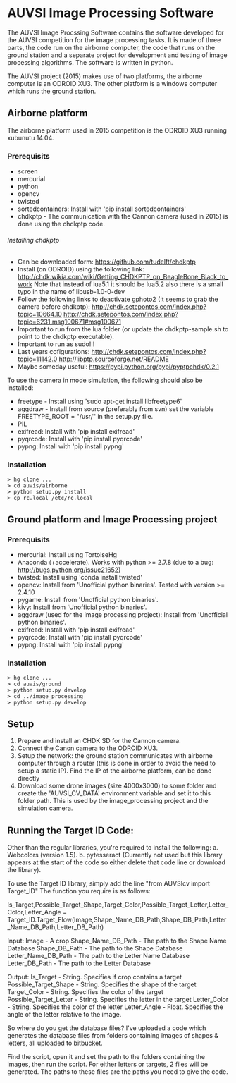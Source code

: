 AUVSI Image Processing Software
===============================

The AUVSI Image Procssing Software contains the software developed for the AUVSI competition
for the image processing tasks. It is made of three parts, the code run on the airborne computer,
the code that runs on the ground station and a separate project for development and testing of
image processing algorithms. The software is written in python.

The AUVSI project (2015) makes use of two platforms, the airborne computer is an ODROID XU3.
The other platform is a windows computer which runs the ground station.

Airborne platform
-----------------
The airborne platform used in 2015 competition is the ODROID XU3 running xubunutu 14.04.

### Prerequisits

* screen
* mercurial
* python
* opencv
* twisted
* sortedcontainers: Install with 'pip install sortedcontainers'
* chdkptp - The communication with the Cannon camera (used in 2015) is done using the chdkptp code.

###### Installing chdkptp

* Can be downloaded form: https://github.com/tudelft/chdkptp
* Install (on ODROID) using the following link: http://chdk.wikia.com/wiki/Getting_CHDKPTP_on_BeagleBone_Black_to_work Note that instead of lua5.1 it should be lua5.2 also there is a small typo in the name of libusb-1.0-0-dev
* Follow the following links to deactivate gphoto2 (It seems to grab the camera before chdkptp): http://chdk.setepontos.com/index.php?topic=10664.10 http://chdk.setepontos.com/index.php?topic=6231.msg100671#msg100671
* Important to run from the lua folder (or update the chdkptp-sample.sh to point to the chdkptp executable).
* Important to run as sudo!!!
* Last years cofigurations: http://chdk.setepontos.com/index.php?topic=11142.0 http://libptp.sourceforge.net/README
* Maybe someday useful: https://pypi.python.org/pypi/pyptpchdk/0.2.1

To use the camera in mode simulation, the following should also be installed:

* freetype - Install using 'sudo apt-get install libfreetype6'
* aggdraw - Install from source (preferably from svn) set the variable FREETYPE_ROOT = "/usr/" in the setup.py file.
* PIL
* exifread: Install with 'pip install exifread'
* pyqrcode: Install with 'pip install pyqrcode'
* pypng: Install with 'pip install pypng'

### Installation

    > hg clone ...
    > cd auvis/airborne
    > python setup.py install
    > cp rc.local /etc/rc.local

Ground platform and Image Processing project
--------------------------------------------

### Prerequisits

* mercurial: Install using TortoiseHg
* Anaconda (+accelerate). Works with python >= 2.7.8 (due to a bug: http://bugs.python.org/issue21652)
* twisted: Install using 'conda install twisted'
* opencv: Install from 'Unofficial python binaries'. Tested with version >= 2.4.10
* pygame: Install from 'Unofficial python binaries'.
* kivy: Install from 'Unofficial python binaries'.
* aggdraw (used for the image processing project): Install from 'Unofficial python binaries'.
* exifread: Install with 'pip install exifread'
* pyqrcode: Install with 'pip install pyqrcode'
* pypng: Install with 'pip install pypng'

### Installation

    > hg clone ...
    > cd auvis/ground
    > python setup.py develop
    > cd ../image_processing
    > python setup.py develop

Setup
-----
1. Prepare and install an CHDK SD for the Cannon camera.
2. Connect the Canon camera to the ODROID XU3.
3. Setup the network: the ground station communicates with airborne computer through a router
   (this is done in order to avoid the need to setup a static IP). Find the IP of the airborne
   platform, can be done directly
4. Download some drone images (size 4000x3000) to some folder and create the 'AUVSI_CV_DATA'
   environment variable and set it to this folder path. This is used by the image_processing
   project and the simulation camera.

Running the Target ID Code:
-----
Other than the regular libraries, you're required to install the following:
a. Webcolors (version 1.5).
b. pytesseract (Currently not used but this library appears at the start of the code so either delete that code line or download the library).

To use the Target ID library, simply add the line "from AUVSIcv import Target_ID"
The function you require is as follows:

Is_Target,Possible_Target_Shape,Target_Color,Possible_Target_Letter,Letter_Color,Letter_Angle = Target_ID.Target_Flow(Image,Shape_Name_DB_Path,Shape_DB_Path,Letter_Name_DB_Path,Letter_DB_Path)

Input:
Image - A crop
Shape_Name_DB_Path - The path to the Shape Name Database
Shape_DB_Path - The path to the Shape Database
Letter_Name_DB_Path - The path to the Letter Name Database
Letter_DB_Path - The path to the Letter Database

Output:
Is_Target - String. Specifies if crop contains a target
Possible_Target_Shape - String. Specifies the shape of the target
Target_Color - String. Specifies the color of the target
Possible_Target_Letter - String. Specifies the letter in the target
Letter_Color - String. Specifies the color of the letter
Letter_Angle - Float. Specifies the angle of the letter relative to the image.

So where do you get the database files?
I've uploaded a code which generates the database files from folders containing images of shapes & letters, all uploaded to bitbucket.

Find the script, open it and set the path to the folders containing the images, then run the script.
For either letters or targets, 2 files will be generated. The paths to these files are the paths you need to give the code.
